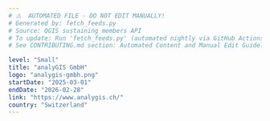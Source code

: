 ```yaml
---
# ⚠️  AUTOMATED FILE - DO NOT EDIT MANUALLY!
# Generated by: fetch_feeds.py
# Source: QGIS sustaining members API
# To update: Run 'fetch_feeds.py' (automated nightly via GitHub Actions)
# See CONTRIBUTING.md section: Automated Content and Manual Edit Guidelines

level: "Small"
title: "analyGIS GmbH"
logo: "analygis-gmbh.png"
startDate: "2025-03-01"
endDate: "2026-02-28"
link: "https://www.analygis.ch/"
country: "Switzerland"
---
```

